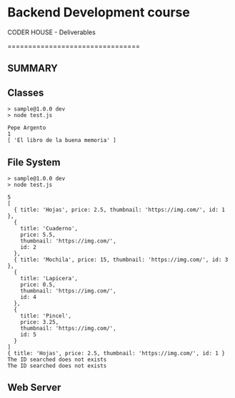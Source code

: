 # Backend Development course
CODER HOUSE - Deliverables


================================

## SUMMARY

## Classes

```
> sample@1.0.0 dev
> node test.js

Pepe Argento
1
[ 'El libro de la buena memoria' ]
```

## File System

```
> sample@1.0.0 dev
> node test.js

5
[
  { title: 'Hojas', price: 2.5, thumbnail: 'https://img.com/', id: 1 },
  {
    title: 'Cuaderno',
    price: 5.5,
    thumbnail: 'https://img.com/',
    id: 2
  },
  { title: 'Mochila', price: 15, thumbnail: 'https://img.com/', id: 3 },
  {
    title: 'Lapicera',
    price: 0.5,
    thumbnail: 'https://img.com/',
    id: 4
  },
  {
    title: 'Pincel',
    price: 3.25,
    thumbnail: 'https://img.com/',
    id: 5
  }
]
{ title: 'Hojas', price: 2.5, thumbnail: 'https://img.com/', id: 1 }
The ID searched does not exists
The ID searched does not exists

```

## Web Server

```

```
